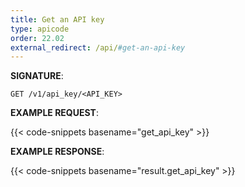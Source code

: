 ```yaml
---
title: Get an API key
type: apicode
order: 22.02
external_redirect: /api/#get-an-api-key
---
```


**SIGNATURE**:

`GET /v1/api_key/<API_KEY>`

**EXAMPLE REQUEST**:

{{< code-snippets basename="get_api_key" >}}

**EXAMPLE RESPONSE**:

{{< code-snippets basename="result.get_api_key" >}}

